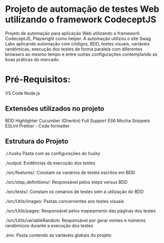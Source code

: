 # Projeto de automação de testes Web utilizando o framework CodeceptJS

Projeto de automação para aplicação Web utilizando o framework CodeceptJS, Playwright como helper. A automação utilizou o site Swag Labs aplicando automação com códigos, BDD, testes visuais, variáveis randômicas, execução dos testes de forma paralela com diferentes browsers ao mesmo tempo e entre outras configurações contemplando as boas práticas do mercado.

# Pré-Requisitos:

VS Code
Node.js

## Extensões utilizados no projeto

BDD Highlighter
Cucumber (Gherkin) Full Support
ES6 Mocha Snippets
ESLint
Prettier - Code formatter

## Estrutura do Projeto

./.husky
Pasta com as configurações do husky

./output:
Evidências da execução dos testes

./src/features/:
Constam os cenários de testes escritos em BDD

./src/step_definitions/:
Responsável pelos steps versus BDD

./src/tests/:
Constam os cenários de testes sem a utilização do BDD

./src/Utils/images:
Pastas concernentes aos testes visuais

./src/Utils/pages:
Responsável pelos mapeamento das páginas dos testes

./src/Utils/variableRandom:
Responsável por gerar nomes e números randômicos durante a execução dos testes

.env:
Pasta contendo as variáveis globais do projeto